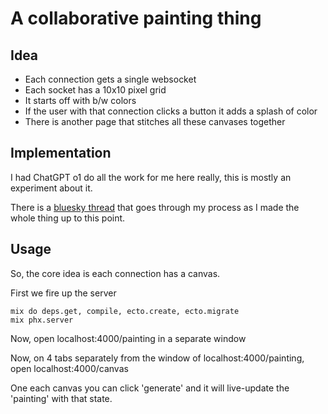 # A collaborative painting thing

## Idea
- Each connection gets a single websocket
- Each socket has a 10x10 pixel grid
- It starts off with b/w colors
- If the user with that connection clicks a button it adds a splash of color
- There is another page that stitches all these canvases together

## Implementation
I had ChatGPT o1 do all the work for me here really, this is mostly an experiment about it.

There is a [bluesky thread](https://bsky.app/profile/yburyug.bsky.social/post/3lfkuj4eax22i) that goes through my process as I made the whole thing up to this point.

## Usage
So, the core idea is each connection has a canvas.

First we fire up the server

```
mix do deps.get, compile, ecto.create, ecto.migrate
mix phx.server
```

Now, open localhost:4000/painting in a separate window

Now, on 4 tabs separately from the window of localhost:4000/painting, open localhost:4000/canvas

One each canvas you can click 'generate' and it will live-update the 'painting' with that state.
